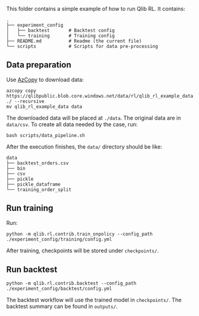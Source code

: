 This folder contains a simple example of how to run Qlib RL. It contains:

```
.
├── experiment_config
│   ├── backtest       # Backtest config
│   └── training       # Training config
├── README.md          # Readme (the current file)
└── scripts            # Scripts for data pre-processing
```

## Data preparation

Use [AzCopy](https://learn.microsoft.com/en-us/azure/storage/common/storage-use-azcopy-v10) to download data:

```
azcopy copy https://qlibpublic.blob.core.windows.net/data/rl/qlib_rl_example_data ./ --recursive
mv qlib_rl_example_data data
```

The downloaded data will be placed at `./data`. The original data are in `data/csv`. To create all data needed by the case, run:

```
bash scripts/data_pipeline.sh
```

After the execution finishes, the `data/` directory should be like:

```
data
├── backtest_orders.csv
├── bin
├── csv
├── pickle
├── pickle_dataframe
└── training_order_split
```

## Run training

Run:

```
python -m qlib.rl.contrib.train_onpolicy --config_path ./experiment_config/training/config.yml
```

After training, checkpoints will be stored under `checkpoints/`.

## Run backtest

```
python -m qlib.rl.contrib.backtest --config_path ./experiment_config/backtest/config.yml
```

The backtest workflow will use the trained model in `checkpoints/`. The backtest summary can be found in `outputs/`.
